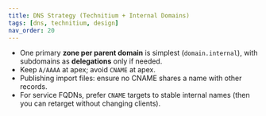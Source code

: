 ```yaml
---
title: DNS Strategy (Technitium + Internal Domains)
tags: [dns, technitium, design]
nav_order: 20
---
```


- One primary **zone per parent domain** is simplest (`domain.internal`), with subdomains as **delegations** only if needed.
- Keep `A/AAAA` at apex; avoid `CNAME` at apex.
- Publishing import files: ensure no CNAME shares a name with other records.
- For service FQDNs, prefer `CNAME` targets to stable internal names (then you can retarget without changing clients).
